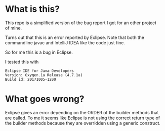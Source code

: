 What is this?
===
This repo is a simplified version of the bug report I got for an other project of mine.

Turns out that this is an error reported by Eclipse. 
Note that both the commandline javac and IntelliJ IDEA like the code just fine.

So for me this is a bug in Eclipse.

I tested this with 

    Eclipse IDE for Java Developers
    Version: Oxygen.1a Release (4.7.1a)
    Build id: 20171005-1200

What goes wrong?
===
Eclipse gives an error depending on the ORDER of the builder methods that are called.
To me it seems like Eclipse is not using the correct return type of the builder methods because they are overridden using a generic construct.

